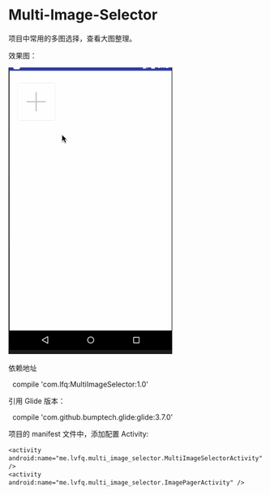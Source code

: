 # Multi-Image-Selector
项目中常用的多图选择，查看大图整理。

效果图：

![image](https://github.com/lvfaqiang/Multi-Image-Selector/blob/master/android_multi_img_select.gif)

依赖地址

    compile 'com.lfq:MultiImageSelector:1.0' 
    
引用 Glide 版本：

    compile 'com.github.bumptech.glide:glide:3.7.0'

项目的 manifest 文件中，添加配置 Activity:

    <activity android:name="me.lvfq.multi_image_selector.MultiImageSelectorActivity" /> 
    <activity android:name="me.lvfq.multi_image_selector.ImagePagerActivity" />

